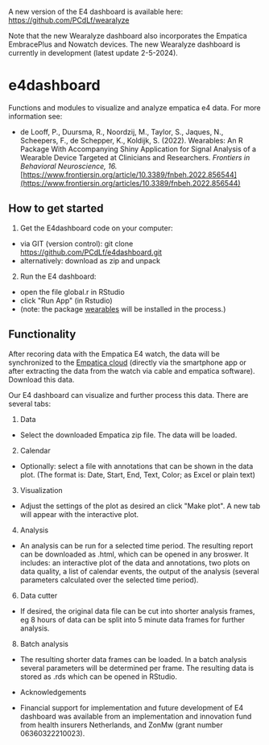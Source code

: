 A new version of the E4 dashboard is available here: https://github.com/PCdLf/wearalyze 

Note that the new Wearalyze dashboard also incorporates the Empatica EmbracePlus and Nowatch devices. The new Wearalyze dashboard is currently in development (latest update 2-5-2024). 

# e4dashboard

Functions and modules to visualize and analyze empatica e4 data. For more information see:
- de Looff, P., Duursma, R., Noordzij, M., Taylor, S., Jaques, N., Scheepers, F., de Schepper, K., Koldijk, S. (2022). Wearables: An R Package With Accompanying Shiny Application for Signal Analysis of a Wearable Device Targeted at Clinicians and Researchers. <i> Frontiers in Behavioral Neuroscience, 16.</i> [https://www.frontiersin.org/article/10.3389/fnbeh.2022.856544](https://www.frontiersin.org/articles/10.3389/fnbeh.2022.856544) 


## How to get started

1) Get the E4dashboard code on your computer:
  - via GIT (version control): git clone https://github.com/PCdLf/e4dashboard.git
  - alternatively: download as zip and unpack

2) Run the E4 dashboard:
  - open the file global.r in RStudio
  - click "Run App" (in Rstudio)
  - (note: the package [wearables](https://github.com/PCdLf/wearables) will be installed in the process.)

## Functionality

After recoring data with the Empatica E4 watch, the data will be synchronized to the [Empatica cloud](https://www.empatica.com/connect/login.php) (directly via the smartphone app or after extracting the data from the watch via cable and empatica software). Download this data.


Our E4 dashboard can visualize and further process this data. There are several tabs:

1) Data
- Select the downloaded Empatica zip file. The data will be loaded.

2) Calendar
- Optionally: select a file with annotations that can be shown in the data plot. (The format is: Date, Start, End, Text, Color; as Excel or plain text)

3) Visualization
- Adjust the settings of the plot as desired an click "Make plot". A new tab will appear with the interactive plot.

4) Analysis
- An analysis can be run for a selected time period. The resulting report can be downloaded as .html, which can be opened in any broswer. It includes: an interactive plot of the data and annotations, two plots on data quality, a list of calendar events, the output of the analysis (several parameters calculated over the selected time period).
  
6) Data cutter
- If desired, the original data file can be cut into shorter analysis frames, eg 8 hours of data can be split into 5 minute data frames for further analysis.

8) Batch analysis
- The resulting shorter data frames can be loaded. In a batch analysis several parameters will be determined per frame. The resulting data is stored as .rds which can be opened in RStudio.

- Acknowledgements
- Financial support for implementation and future development of E4 dashboard was available from an implementation and innovation fund from health insurers Netherlands, and ZonMw (grant number 06360322210023). 
